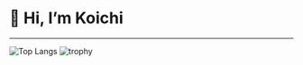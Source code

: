 # 👋 Hi, I’m Koichi
***
![Top Langs](https://github-readme-stats.vercel.app/api/top-langs/?username=KoichiEndo323&layout=compact)
![trophy](https://github-profile-trophy.vercel.app/?username=KoichiEndo323&theme=onedark)
